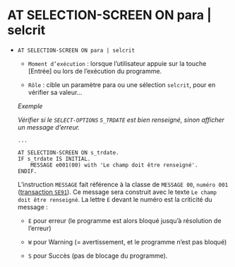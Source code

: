 # **AT SELECTION-SCREEN ON para | selcrit**

- `AT SELECTION-SCREEN ON para | selcrit`

  - `Moment d’exécution` : lorsque l’utilisateur appuie sur la touche [Entrée] ou lors de l’exécution du programme.

  - `Rôle` : cible un paramètre para ou une sélection `selcrit`, pour en vérifier sa valeur...

  _Exemple_

  _Vérifier si le `SELECT-OPTIONS` `S_TRDATE` est bien renseigné, sinon afficher un message d’erreur._

  ```JS
  ...

  AT SELECTION-SCREEN ON s_trdate.
  IF s_trdate IS INITIAL.
      MESSAGE e001(00) with 'Le champ doit être renseigné'.
  ENDIF.
  ```

  L’instruction `MESSAGE` fait référence à la classe de `MESSAGE 00`, `numéro 001` ([transaction `SE91`]()). Ce message sera construit avec le texte `Le champ doit être renseigné`. La lettre `E` devant le numéro est la criticité du message :

  - `E` pour erreur (le programme est alors bloqué jusqu’à résolution de l’erreur)

  - `W` pour Warning (= avertissement, et le programme n’est pas bloqué)

  - `S` pour Succès (pas de blocage du programme).

